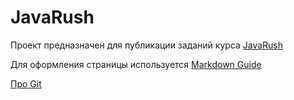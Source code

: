 # JavaRush
Проект предназначен для публикации заданий курса [JavaRush](https://javarush.ru/quests#terms)

Для оформления страницы используется [Markdown Guide](https://guides.github.com/features/mastering-markdown/)

[Про Git](https://git-scm.com/book/ru/v1)
